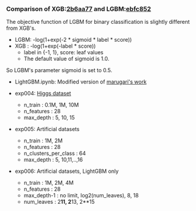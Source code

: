 ### Comparison of XGB:[2b6aa77](https://github.com/dmlc/xgboost/tree/167864da75073d6bb6f04e3e9dafce10db1b34dd) and LGBM:[ebfc852](https://github.com/Microsoft/LightGBM/tree/c7ef83227976adc4143097b203e3862c485e90cf)

The objective function of LGBM for binary classification is slightly different from XGB's.
* LGBM: -log(1+exp(-2 * sigmoid * label * score))
* XGB : -log(1+exp(-label * score))
  * label in {-1, 1}, score: leaf values
  * The default value of sigmoid is 1.0.

So LGBM's parameter sigmoid is set to 0.5.

* LightGBM.ipynb: Modified version of [marugari's work](https://github.com/marugari/Notebooks/blob/ed6aa7835579ce9143850ed5956912895c984d56/LightGBM.ipynb)

* exp004: [Higgs dataset](https://archive.ics.uci.edu/ml/datasets/HIGGS)
  * n_train              : 0.1M, 1M, 10M
  * n_features           : 28
  * max_depth            : 5, 10, 15
* exp005: Artificial datasets
  * n_train              : 1M, 2M
  * n_features           : 28
  * n_clusters_per_class : 64
  * max_depth            : 5, 10,11,..,16
* exp006: Artificial datasets, LightGBM only
  * n_train              : 1M, 2M, 4M
  * n_features           : 28
  * max_depth-1          : no limit, log2(num_leaves), 8, 18
  * num_leaves           : 2**11, 2**13, 2**15

